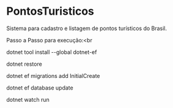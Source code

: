 # PontosTuristicos
Sistema para cadastro e listagem de pontos turísticos do Brasil.

Passo a Passo para execução:<br
<p>dotnet tool install --global dotnet-ef<p>
<p>dotnet restore</p>
<p>dotnet ef migrations add InitialCreate</p>
<p>dotnet ef database update</p>
<p>dotnet watch run</p>
